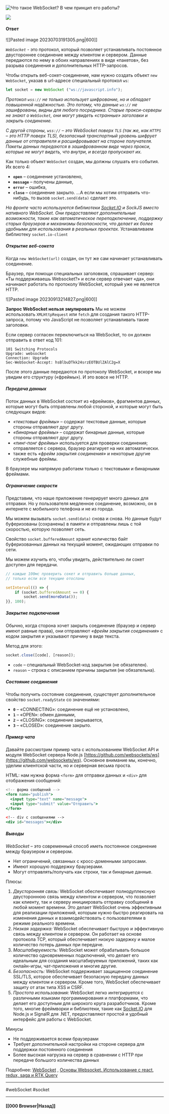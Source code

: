 ![Что такое `WebSocket`? В чем принцип его работы?](https://youtu.be/yvOXvZ8aEFo?t=237)

![](https://www.youtube.com/watch?v=19d4AXt3dSI)

#### Ответ

![[Pasted image 20230703191305.png|600]]

*`WebSocket`* - это протокол, который позволяет устанавливать постоянное двустороннее соединение между клиентом и сервером. Данные передаются по нему в обоих направлениях в виде «пакетов», без разрыва соединения и дополнительных HTTP-запросов.

Чтобы открыть веб-сокет-соединение, нам нужно создать объект `new WebSocket`, указав в url-адресе специальный протокол `ws`:

``` jsx
let socket = new WebSocket ("ws://javascript.info");
```

*Протокол `wss://` не только использует шифрование, но и обладает повышенной надёжностью.* *Это потому, что данные `ws://` не зашифрованы, видны для любого посредника. Старые прокси-серверы не знают о `WebSocket`, они могут увидеть «странные» заголовки и закрыть соединение.*

*С другой стороны, `wss://` – это WebSocket поверх `TLS` (так же, как `HTTPS` – это HTTP поверх TLS), безопасный транспортный уровень шифрует данные от отправителя и расшифровывает на стороне получателя. Пакеты данных передаются в зашифрованном виде через прокси, которые не могут видеть, что внутри, и всегда пропускают их.*

Как только объект `WebSocket` создан, мы должны слушать его события. Их всего 4:
- **`open`** – соединение установлено,
- **`message`** – получены данные,
- **`error`** – ошибка,
- **`close`** – соединение закрыто.
…А если мы хотим отправить что-нибудь, то вызов `socket.send(data)` сделает это.

*На фронте часто используются библиотеки [Socket.IO](http://socket.io/) и SockJS вместо нативного WebSocket. Они предоставляют дополнительные возможности, такие как автоматическое переподключение, поддержку старых браузеров и механизмы безопасности, что делает их более удобными для использования в реальных проектах.*  Устанавливаем библиотеку `socket.io-client`

##### Открытие веб-сокета

Когда `new WebSocket(url)` создан, он тут же сам начинает устанавливать соединение.

Браузер, при помощи специальных заголовков, спрашивает сервер: «Ты поддерживаешь Websocket?» и если сервер отвечает «да», они начинают работать по протоколу WebSocket, который уже не является HTTP.

![[Pasted image 20230913214827.png|600]]

**Запрос WebSocket нельзя эмулировать**
Мы не можем использовать `XMLHttpRequest` или `fetch` для создания такого HTTP-запроса, потому что JavaScript не позволяет устанавливать такие заголовки.

Если сервер согласен переключиться на WebSocket, то он должен отправить в ответ код 101:

```http
101 Switching Protocols 
Upgrade: websocket 
Connection: Upgrade 
Sec-WebSocket-Accept: hsBlbuDTkk24srzEOTBUlZAlC2g=X
```

После этого данные передаются по протоколу WebSocket, и вскоре мы увидим его структуру («фреймы»). И это вовсе не HTTP.

##### Передача данных

Поток данных в WebSocket состоит из «фреймов», фрагментов данных, которые могут быть отправлены любой стороной, и которые могут быть следующих видов:
- *«текстовые фреймы»* – содержат текстовые данные, которые стороны отправляют друг другу.
- *«бинарные фреймы»* – содержат бинарные данные, которые стороны отправляют друг другу.
- *«пинг-понг фреймы»* используется для проверки соединения; отправляется с сервера, браузер реагирует на них автоматически.
- также есть *«фрейм закрытия соединения»* и некоторые другие служебные фреймы.

В браузере мы напрямую работаем только с текстовыми и бинарными фреймами.

##### Ограничение скорости

Представим, что наше приложение генерирует много данных для отправки. Но у пользователя медленное соединение, возможно, он в интернете с мобильного телефона и не из города.

Мы можем вызывать `socket.send(data)` снова и снова. Но данные будут буферизованы (сохранены) в памяти и отправлены лишь с той скоростью, которую позволяет сеть.

Свойство `socket.bufferedAmount` хранит количество байт буферизованных данных на текущий момент, ожидающих отправки по сети.

Мы можем изучить его, чтобы увидеть, действительно ли сокет доступен для передачи.

```jsx
// каждые 100мс проверить сокет и отправить больше данных,
// только если все текущие отосланы

setInterval(() => {
	if (socket.bufferedAmount == 0) {
		socket.send(moreData());
}}, 100);
```

##### Закрытие подключения

Обычно, когда сторона хочет закрыть соединение (браузер и сервер имеют равные права), они отправляют *«фрейм закрытия соединения*» с кодом закрытия и указывают причину в виде текста.

Метод для этого:

```jsx
socket.close([code], [reason]);
```

- `code` – специальный WebSocket-код закрытия (не обязателен).
- `reason` – строка с описанием причины закрытия (не обязательна).

##### Состояние соединения

Чтобы получить состояние соединения, существует дополнительное свойство `socket.readyState` со значениями:
- **`0`** – «CONNECTING»: соединение ещё не установлено,
- **`1`** – «OPEN»: обмен данными,
- **`2`** – «CLOSING»: соединение закрывается,
- **`3`** – «CLOSED»: соединение закрыто.

##### Пример чата

Давайте рассмотрим пример чата с использованием WebSocket API и модуля WebSocket сервера Node.js [https://github.com/websockets/ws](https://github.com/websockets/ws). Основное внимание мы, конечно, уделим клиентской части, но и серверная весьма проста.

HTML: нам нужна форма `<form>` для отправки данных и `<div>` для отображения сообщений:

```jsx
<!-- форма сообщений -->
<form name="publish">
  <input type="text" name="message">
  <input type="submit" value="Отправить">
</form>

<!-- div с сообщениями -->
<div id="messages"></div>
```

##### Выводы

*WebSocket* – это современный способ иметь постоянное соединение между браузером и сервером.

- Нет ограничений, связанных с кросс-доменными запросами.
- Имеют хорошую поддержку браузерами.
- Могут отправлять/получать как строки, так и бинарные данные.

Плюсы:
1. *Двусторонняя связь:* WebSocket обеспечивает полнодуплексную двустороннюю связь между клиентом и сервером, что позволяет как клиенту, так и серверу инициировать отправку сообщений в любой момент времени. Это делает WebSocket очень эффективным для реализации приложений, которым нужно быстро реагировать на изменения данных и взаимодействовать с пользователями в режиме реального времени.
2. *Низкая задержка:* WebSocket обеспечивает быструю и эффективную связь между клиентом и сервером. Он работает на основе протокола TCP, который обеспечивает низкую задержку и малое количество потерь данных при передаче.
3. *Масштабируемость:* WebSocket может обрабатывать большое количество одновременных подключений, что делает его идеальным для создания масштабируемых приложений, таких как онлайн-игры, чат-приложения и многие другие.
4. *Безопасность:* WebSocket поддерживает защищенное соединение SSL/TLS, которое обеспечивает безопасную передачу данных между клиентом и сервером. Кроме того, WebSocket обеспечивает защиту от атак типа XSS и CSRF.
5. *Простота использования:* WebSocket легко интегрируется с различными языками программирования и платформами, что делает его доступным для широкого круга разработчиков. Кроме того, многие фреймворки и библиотеки, такие как [Socket.IO](http://socket.io/) для Node.js и SignalR для .NET, предоставляют простой и удобный интерфейс для работы с WebSocket.

Минусы
- Не поддерживается всеми браузерами
- Требует дополнительной настройки на стороне сервера для поддержки постоянного соединения
- Более высокая нагрузка на сервер в сравнении с HTTP при передаче большого количества данных

Подробнее: [WebSocket](https://learn.javascript.ru/websocket) , [Основы Websocket. Использование с react, redux, saga и RTK Query](https://habr.com/ru/articles/727696/)
 
___
#webSocket #socket 

___

#### [[000 Browser|Назад]]